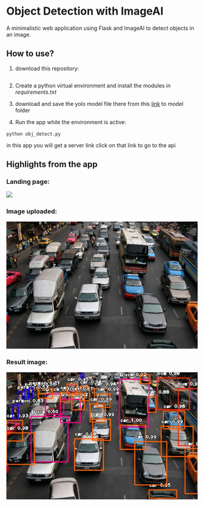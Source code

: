 # Object Detection with ImageAI
A minimalistic web application using Flask and ImageAI to detect objects in an image.

## How to use?
1. download this repository:
```

```
2. Create a python virtual environment and install the modules in _requirements.txt_

3.  download and save the yolo model file there from this [link](https://github.com/OlafenwaMoses/ImageAI/releases/download/1.0/yolo.h5) to model folder

3. Run the app while the environment is active:
```
python obj_detect.py
```
in this app you will get a server link click on that link to go to the api
## Highlights from the app

### Landing page:
![](static/images/result_imgs/detected.jpg)

### Image uploaded:
![](static/images/traffic.jpg)



### Result image:
![](static/images/detected.jpg)


